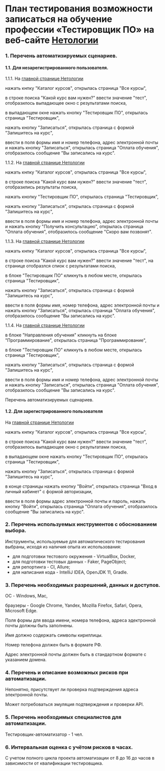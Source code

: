 # План тестирования возможности записаться на обучение профессии «Тестировщик ПО» на веб-сайте [Нетологии](https://netology.ru)

### 1. Перечень автоматизируемых сценариев.

#### 1.1. Для незарегистрированного пользователя.

1.1.1. На [главной странице Нетологии](https://netology.ru)

нажать кнпку "Каталог курсов", открылась страница "Все курсы",

в строке поиска "Какой курс вам нужен?" ввести значение "тест", отобразилось выпадающее окно с результатами поиска,

в выпадающем окне нажать кнопку "Тестировщик ПО", открылась страница "Тестировщик",

нажать кнопку "Записаться", открылась страница с формой "Запишитесь на курс",

ввести в поля формы имя и номер телефона, адрес электронной почты и нажать кнопку "Записаться", открылась страница "Оплата обучения", отобразилось сообщение "Вы записались на курс".


1.1.2. На [главной странице Нетологии](https://netology.ru)

нажать кнпку "Каталог курсов", открылась страница "Все курсы",

в строке поиска "Какой курс вам нужен?" ввести значение "тест", отобразились результаты поиска,

нажать кнопку "Тестировщик ПО", открылась страница "Тестировщик",

нажать кнопку "Записаться", открылась страница с формой "Запишитесь на курс",

ввести в поля формы имя и номер телефона, адрес электронной почты и нажать кнопку "Получить консультацию", открылась страница "Оплата обучения", отобразилось сообщение "Скоро вам позвонят". 


1.1.3. На [главной странице Нетологии](https://netology.ru)

нажать кнпку "Каталог курсов", открылась страница "Все курсы",

в строке поиска "Какой курс вам нужен?" ввести значение "тест", на странице отобразлся спиок с результатами поиска,

в блоке "Тестировщик ПО" кликнуть в любом месте, открылась страница "Тестировщик",

нажать кнопку "Записаться", открылась страница с формой "Запишитесь на курс",

ввести в поля формы имя, номер телефона, адрес электронной почты и нажать кнопку "Записаться", открылась страница "Оплата обучения", отобразилось сообщение "Вы записались на курс".


1.1.4. На [главной странице Нетологии](https://netology.ru)

в блоке "Направления обучения" кликнуть на блоке "Программирование", открылась страница "Программирование", 

в блоке "Тестировщик ПО" кликнуть в любом месте, открылась страница "Тестировщик",

нажать кнопку "Записаться", открылась страница с формой "Запишитесь на курс",

ввести в поля формы имя и номер телефона, адрес электронной почты и нажать кнопку "Записаться", открылась страница "Оплата обучения", отобразилось сообщение "Вы записались на курс".

Перечень автоматизируемых сценариев.


#### 1.2. Для зарегистрированного пользователя

На [главной странице Нетологии](https://netology.ru)

нажать кнпку "Каталог курсов", открылась страница "Все курсы",

в строке поиска "Какой курс вам нужен?" ввести значение "тест", отобразилось выпадающее окно с результатами поиска,

в выпадающем окне нажать кнопку "Тестировщик ПО", открылась страница "Тестировщик",

нажать кнопку "Записаться", открылась страница с формой "Запишитесь на курс",

в конце страницы нажать кнопку "Войти", открылась страница "Вход в личный кабинет" с формой авторизации,

ввести в поля формы адрес электронной почты и пароль, нажать кнопку "Войти", открылась страница "Оплата обучения", отобразилось сообщение "Вы записались на курс".

### 2. Перечень используемых инструментов с обоснованием выбора.

Инструменты, используемые для автоматического тестирования выбраны, исходя из наличия опыта их использования:
- для подготовки тестового окружения - VirtualBox, Docker,
- для подготовки тестовых данных - Faker, PageObject;
- для репортинга - CI, Allure;
- для написания кода - IntelliJ IDEA, OpenJDK 11, Gradle. 

### 3. Перечень необходимых разрешений, данных и доступов.
ОС - Windows, Mac,

браузеры - Google Chrome, Yandex, Mozilla Firefox, Safari, Opera, Microsoft Edge.

Поля формы для ввода имени, номера телефона, адреса эдектронной почты должны быть заполнены.

Имя должно содержать символы кириллицы.

Номер телефона должен быть в формате РФ.

Адрес электронной почты должен быть в стандартном формате с указанием домена.

### 4. Перечень и описание возможных рисков при автоматизации.
Непонятно, присутствует ли проверка подтверждения адреса электронной почты.

Может потребоваться эмуляция подтверждения и проверки API.

### 5. Перечень необходимых специалистов для автоматизации.
Тестировщик-автоматизатор - 1 чел.

### 6. Интервальная оценка с учётом рисков в часах.
С учетом полного цикла проекта автоматизации от 8 до 16 до часов в зависимости от квалификации тестировщика.

